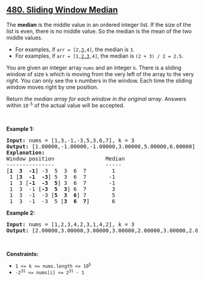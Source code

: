 <h2><a href="https://leetcode.com/problems/sliding-window-median">480. Sliding Window Median</a></h2><p>The <strong>median</strong> is the middle value in an ordered integer list. If the size of the list is even, there is no middle value. So the median is the mean of the two middle values.</p>

<ul>
	<li>For examples, if <code>arr = [2,<u>3</u>,4]</code>, the median is <code>3</code>.</li>
	<li>For examples, if <code>arr = [1,<u>2,3</u>,4]</code>, the median is <code>(2 + 3) / 2 = 2.5</code>.</li>
</ul>

<p>You are given an integer array <code>nums</code> and an integer <code>k</code>. There is a sliding window of size <code>k</code> which is moving from the very left of the array to the very right. You can only see the <code>k</code> numbers in the window. Each time the sliding window moves right by one position.</p>

<p>Return <em>the median array for each window in the original array</em>. Answers within <code>10<sup>-5</sup></code> of the actual value will be accepted.</p>

<p>&nbsp;</p>
<p><strong class="example">Example 1:</strong></p>

<pre>
<strong>Input:</strong> nums = [1,3,-1,-3,5,3,6,7], k = 3
<strong>Output:</strong> [1.00000,-1.00000,-1.00000,3.00000,5.00000,6.00000]
<strong>Explanation:</strong> 
Window position                Median
---------------                -----
[<strong>1  3  -1</strong>] -3  5  3  6  7        1
 1 [<strong>3  -1  -3</strong>] 5  3  6  7       -1
 1  3 [<strong>-1  -3  5</strong>] 3  6  7       -1
 1  3  -1 [<strong>-3  5  3</strong>] 6  7        3
 1  3  -1  -3 [<strong>5  3  6</strong>] 7        5
 1  3  -1  -3  5 [<strong>3  6  7</strong>]       6
</pre>

<p><strong class="example">Example 2:</strong></p>

<pre>
<strong>Input:</strong> nums = [1,2,3,4,2,3,1,4,2], k = 3
<strong>Output:</strong> [2.00000,3.00000,3.00000,3.00000,2.00000,3.00000,2.00000]
</pre>

<p>&nbsp;</p>
<p><strong>Constraints:</strong></p>

<ul>
	<li><code>1 &lt;= k &lt;= nums.length &lt;= 10<sup>5</sup></code></li>
	<li><code>-2<sup>31</sup> &lt;= nums[i] &lt;= 2<sup>31</sup> - 1</code></li>
</ul>
